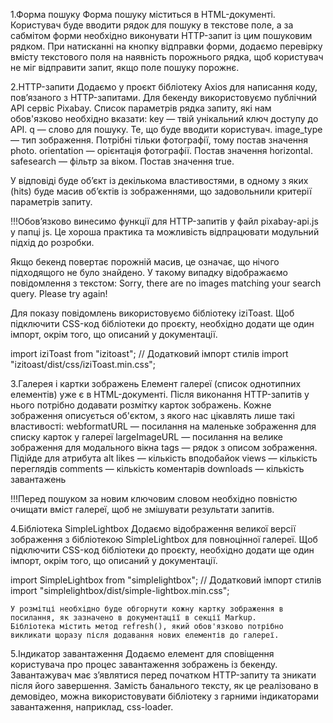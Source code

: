   1.Форма пошуку
Форма пошуку міститься в HTML-документі. Користувач буде вводити рядок для пошуку в текстове поле, а за сабмітом форми необхідно виконувати HTTP-запит із цим пошуковим рядком.
При натисканні на кнопку відправки форми, додаємо перевірку вмісту текстового поля на наявність порожнього рядка, щоб користувач не міг відправити запит, якщо поле пошуку порожнє.


  2.HTTP-запити
Додаємо у проєкт бібліотеку Axios для написання коду, пов’язаного з HTTP-запитами.
Для бекенду використовуємо публічний API сервіс Pixabay. 
Список параметрів рядка запиту, які нам обов'язково необхідно вказати:
    key — твій унікальний ключ доступу до API.
    q — слово для пошуку. Те, що буде вводити користувач.
    image_type — тип зображення. Потрібні тільки фотографії, тому постав значення photo.
    orientation — орієнтація фотографії. Постав значення horizontal.
    safesearch — фільтр за віком. Постав значення true.

У відповіді буде об’єкт із декількома властивостями, в одному з яких (hits) буде масив об’єктів із зображеннями, що задовольнили критерії параметрів запиту.

!!!Обов’язково винесимо функції для HTTP-запитів у файл pixabay-api.js у папці js. Це хороша практика та можливість відпрацювати модульний підхід до розробки.

Якщо бекенд повертає порожній масив, це означає, що нічого підходящого не було знайдено. У такому випадку відображаємо повідомлення з текстом:
               Sorry, there are no images matching your search query. Please try again!

Для показу повідомлень використовуємо бібліотеку iziToast. Щоб підключити CSS-код бібліотеки до проєкту, необхідно додати ще один імпорт, окрім того, що описаний у документації.

import iziToast from "izitoast";
// Додатковий імпорт стилів
import "izitoast/dist/css/iziToast.min.css";

  3.Галерея і картки зображень
Елемент галереї (список однотипних елементів) уже є в HTML-документі. Після виконання HTTP-запитів у нього потрібно додавати розмітку карток зображень.
Кожне зображення описується об'єктом, з якого нас цікавлять лише такі властивості:
    webformatURL — посилання на маленьке зображення для списку карток у галереї
    largeImageURL — посилання на велике зображення для модального вікна
    tags — рядок з описом зображення. Підійде для атрибута alt
    likes — кількість вподобайок
    views — кількість переглядів
    comments — кількість коментарів
    downloads — кількість завантажень


!!!Перед пошуком за новим ключовим словом необхідно повністю очищати вміст галереї, щоб не змішувати результати запитів.

 4.Бібліотека SimpleLightbox
Додаємо відображення великої версії зображення з бібліотекою  SimpleLightbox для повноцінної галереї.
Щоб підключити CSS-код бібліотеки до проєкту, необхідно додати ще один імпорт, окрім того, що описаний у документації.

import SimpleLightbox from "simplelightbox";
// Додатковий імпорт стилів
import "simplelightbox/dist/simple-lightbox.min.css";


    У розмітці необхідно буде обгорнути кожну картку зображення в посилання, як зазначено в документації в секції Markup.
    Бібліотека містить метод refresh(), який обов'язково потрібно викликати щоразу після додавання нових елементів до галереї.


 5.Індикатор завантаження
Додаємо елемент для сповіщення користувача про процес завантаження зображень із бекенду. Завантажувач має з’являтися перед початком HTTP-запиту та зникати після його завершення.
Замість банального тексту, як це реалізовано в демовідео, можна використовувати бібліотеку з гарними індикаторами завантаження, наприклад, css-loader. 


